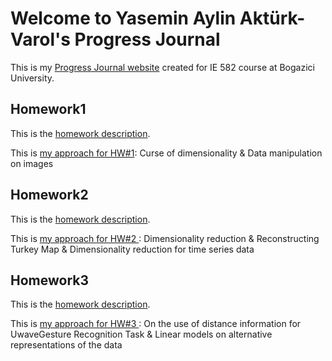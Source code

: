 # Welcome to Yasemin Aylin Aktürk-Varol's Progress Journal

This is my [Progress Journal website](https://bu-ie-582.github.io/fall21-yaseminaylinakturk/) created for IE 582 course at Bogazici University.

## Homework1

This is the [homework description](https://bu-ie-582.github.io/fall21-yaseminaylinakturk/HW1/IE582_Fall21_Homework1.pdf).

This is [my approach for HW#1](https://bu-ie-582.github.io/fall21-yaseminaylinakturk//HW1/HW%231-Yasemin%20Aylin%20Akt%C3%BCrk%20(2020802000).html): Curse of dimensionality &  Data manipulation on images

## Homework2

This is the [homework description](https://bu-ie-582.github.io/fall21-yaseminaylinakturk/HW2/IE582_Fall21_Homework2.pdf).

This is [my approach for HW#2 ](https://bu-ie-582.github.io/fall21-yaseminaylinakturk//HW2/HW%232-Yasemin%20Aylin%20Akt%C3%BCrk%20(2020802000).html): Dimensionality reduction & Reconstructing Turkey Map & Dimensionality reduction for time series data

## Homework3

This is the [homework description](https://bu-ie-582.github.io/fall21-yaseminaylinakturk/HW3/IE582_Fall21_Homework3.pdf).

This is [my approach for HW#3 ](https://bu-ie-582.github.io/fall21-yaseminaylinakturk//HW3/HW%233-Yasemin%20Aylin%20Akt%C3%BCrk%20(2020802000).html): On the use of distance information for UwaveGesture Recognition Task &  Linear models on alternative representations of the data
